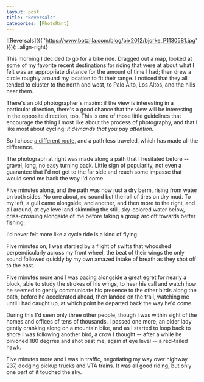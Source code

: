 ```yaml
---
layout: post
title: "Reversals"
categories: [PhotoRant]
---
```



![Reversals]({{ 'https://www.botzilla.com/blog/pix2012/bjorke_P1130581.jpg' }}){: .align-right}

This morning I decided to go for a bike ride. Dragged out a map, looked at some of my favorite recent destinations for riding that were at about what I felt was an appropriate distance for the amount of time I had; then drew a circle roughly around my location to fit their range. I noticed that they all tended to cluster to the north and west, to Palo Alto, Los Altos, and the hills near them.

There's an old photographer's maxim: if the view is interesting in a particular direction, there's a good chance that the view will be interesting in the opposite direction, too. This is one of those little guidelines that encourage the thing I most like about the process of photography, and that I like most about cycling: <i>it demands that you pay attention.</i>


So I chose <a href="http://www.endomondo.com/workouts/lDaOUxVS4gM">a different route,</a> and a path less traveled, which has made all the difference.

The photograph at right was made along a path that I hesitated before -- gravel, long, no easy turning back. Little sign of popularity, not even a guarantee that I'd not get to the far side and reach some impasse that would send me back the way I'd come.

<!--more-->

Five minutes along, and the path was now just a dry berm, rising from water on both sides. No one about, no sound but the roll of tires on dry mud. To my left, a gull came alongside, and another, and then more to the right, and all around, at eye level and skimming the still, sky-colored water below, criss-crossing alongside of me before taking a group arc off towards better fishing.

I'd never felt more like a cycle ride is a kind of flying.

Five minutes on, I was startled by a flight of swifts that whooshed perpendicularly across my front wheel, the beat of their wings the only sound followed quickly by my own amazed intake of breath as they shot off to the east.

Five minutes more and I was pacing alongside a great egret for nearly a block, able to study the strokes of his wings, to hear his call and watch how he seemed to gently communicate his presence to the other birds along the path, before he accelerated ahead, then landed on the trail, watching me until I had caught up, at which point he departed back the way he'd come.

During this I'd seen only three other people, though I was within sight of the homes and offices of tens of thousands. I passed one more, an older lady gently cranking along on a mountain bike, and as I started to loop back to shore I was following another bird, a crow I thought -- after a while he pinioned 180 degrres and shot past me, again at eye level -- a red-tailed hawk.

Five minutes more and I was in traffic, negotiating my way over highway 237, dodging pickup trucks and VTA trains. It was all good riding, but only one part of it touched the sky.


